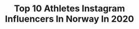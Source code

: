 ---
title: Top 10 Athletes Instagram Influencers In Norway In 2020
description: >-
  Find top athletes Instagram influencers in Norway in 2020. Most popular hashtags: #girlswholift #motivation #workout #gym.
platform: Instagram
profiles:
  - username: "back.guy"
    fullname: >-
      Anders Gjellan
    location: "Norway"
    followers: 14854
    engagement: 1458
    commentsToLikes: 0.053922
    avatar: "https://scontent-lax3-1.cdninstagram.com/v/t51.2885-19/s320x320/81627233_500348897267207_7296182393952534528_n.jpg?_nc_ht=scontent-lax3-1.cdninstagram.com&_nc_ohc=ozCpqzonHLIAX98djcR&oh=e8000c3141907757991c7c95de4da68f&oe=5EA3741F"
    verified: false
    hashtags: "#throwback"
  - username: "abdouharroui"
    fullname: >-
      Abdou Harroui
    location: "Norway"
    followers: 5305
    engagement: 1761
    commentsToLikes: 0.063355
    avatar: "https://scontent-ams4-1.cdninstagram.com/v/t51.2885-19/s320x320/89967089_539607040018658_5663607424288817152_n.jpg?_nc_ht=scontent-ams4-1.cdninstagram.com&_nc_ohc=NofApHdsczkAX8cAif3&oh=91f750a3b63dba52bae4ef61f79d1d90&oe=5EB802D2"
    verified: true
    hashtags: "#vrct, #wepresent, #spartarotterdam, #hometeam"
  - username: "beatewibe"
    fullname: >-
      Beate Wibe | FITNESS
    location: "Norway"
    followers: 19990
    engagement: 968
    commentsToLikes: 0.036140
    avatar: "https://scontent-lhr8-1.cdninstagram.com/v/t51.2885-19/s320x320/65564042_1170527146476915_4982158958098644992_n.jpg?_nc_ht=scontent-lhr8-1.cdninstagram.com&_nc_ohc=K2rt20vbWsoAX9N33yq&oh=8c98a1019bc5c15ae6eabc312a379e04&oe=5EBC2DB5"
    verified: false
    hashtags: "#fitnessoutfit, #selfie, #musclegirl, #home"
  - username: "kjetilborch"
    fullname: >-
      Kjetil Borch
    location: "Norway"
    followers: 14340
    engagement: 1293
    commentsToLikes: 0.021130
    avatar: "https://scontent-ams4-1.cdninstagram.com/v/t51.2885-19/s320x320/44788219_298338764338167_3250380178156683264_n.jpg?_nc_ht=scontent-ams4-1.cdninstagram.com&_nc_ohc=X9yQr0kCDcQAX-j0vMc&oh=ec7a30434ff0608bbc1093a47107b297&oe=5EBAF67A"
    verified: false
    hashtags: "#rolandslaget, #vikingstotokyo, #tokyo2020, #givesyouwings"
  - username: "haakonevjen"
    fullname: >-
      Håkon Evjen👌🏻
    location: "Norway"
    followers: 6337
    engagement: 2957
    commentsToLikes: 0.029740
    avatar: "https://scontent-lhr8-1.cdninstagram.com/v/t51.2885-19/s320x320/75540327_558357858046191_8155252441009356800_n.jpg?_nc_ht=scontent-lhr8-1.cdninstagram.com&_nc_ohc=MTpajsHL2bUAX-eu6yt&oh=b4c0a4158ab3b15f8fd32308a5d09b84&oe=5EBB1263"
    verified: true
    hashtags: "#spill, #playinside, #playfortheworld, #opp"
  - username: "hanneidee"
    fullname: >-
      Hanne Eide
    location: "Norway"
    followers: 11931
    engagement: 562
    commentsToLikes: 0.063843
    avatar: "https://scontent-lhr8-1.cdninstagram.com/v/t51.2885-19/s320x320/66767142_472271123504401_4478765087082938368_n.jpg?_nc_ht=scontent-lhr8-1.cdninstagram.com&_nc_ohc=HGABqvk-dl0AX8uP5ij&oh=321b4d6a6bd1faa502f20766fc1b62d7&oe=5EB9E7DD"
    verified: false
    hashtags: "#gym, #healthylifestyle, #reversediet, #bikinifitness"
  - username: "graham95"
    fullname: >-
      Caroline Graham Hansen
    location: "Norway"
    followers: 66041
    engagement: 1035
    commentsToLikes: 0.009842
    avatar: "https://scontent-ams4-1.cdninstagram.com/v/t51.2885-19/s320x320/90348892_585657528961725_1565794683546763264_n.jpg?_nc_ht=scontent-ams4-1.cdninstagram.com&_nc_ohc=W-NCzzBLK2wAX-gm5E8&oh=311f81d03a2265dbcedd5ad2a176b6b5&oe=5EBAA625"
    verified: true
    hashtags: "#vamos, #deilig, #nikefootball, #takesocialresponsibility"
  - username: "synnekrokstad"
    fullname: >-
      Synne Krokstad
    location: "Norway"
    followers: 57400
    engagement: 462
    commentsToLikes: 0.022414
    avatar: "https://scontent-lhr8-1.cdninstagram.com/v/t51.2885-19/s320x320/54512786_1737970849636739_5407985096978333696_n.jpg?_nc_ht=scontent-lhr8-1.cdninstagram.com&_nc_ohc=xUNSnAD3oxwAX_kTldL&oh=adaefb963f8291061ea571c2e20eddd4&oe=5EBC0647"
    verified: false
    hashtags: "#crossfit, #coreworkout, #movewell, #unwind"
  - username: "elisabethsletten"
    fullname: >-
      Elisabeth Sletten
    location: "Norway"
    followers: 135737
    engagement: 807
    commentsToLikes: 0.017759
    avatar: "https://scontent-lhr8-1.cdninstagram.com/v/t51.2885-19/s320x320/67293792_1602967083166697_5617049274425540608_n.jpg?_nc_ht=scontent-lhr8-1.cdninstagram.com&_nc_ohc=gDN327AG1vEAX-ept8L&oh=fd20733bfcbc5565bde6b15d4b0f6c9d&oe=5EBAE961"
    verified: false
    hashtags: "#spoton, #teamlifesum, #throwback, #tbt"
  - username: "sarahschollathlete"
    fullname: >-
      Sarah Scholl ATHLETE and COACH
    location: "Norway"
    followers: 87321
    engagement: 208
    commentsToLikes: 0.033156
    avatar: "https://scontent-lhr8-1.cdninstagram.com/v/t51.2885-19/s320x320/82905890_613638235878810_5600679268569841664_n.jpg?_nc_ht=scontent-lhr8-1.cdninstagram.com&_nc_ohc=6gglyBQkJ2QAX9TtxSv&oh=6270b0fb5116797f4ac150ed9159b632&oe=5EBC0819"
    verified: false
    hashtags: "#gains, #abs, #health, #nutrition"
---